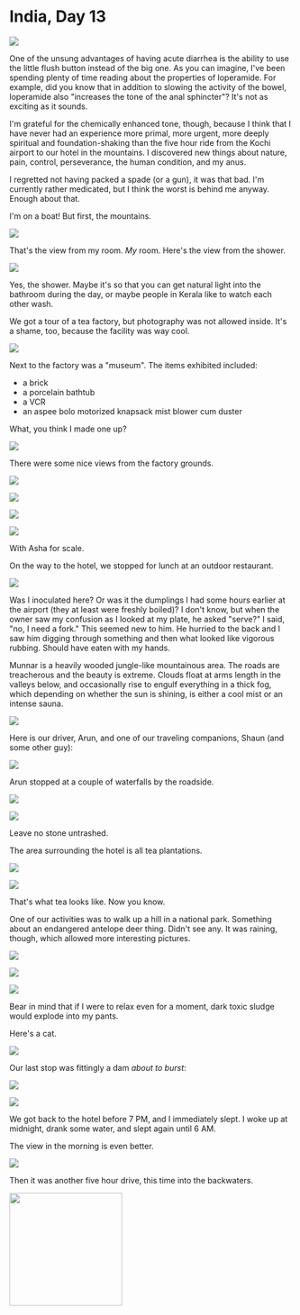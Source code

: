 India, Day 13
=============
![](../site/india5_28_small.jpg)

One of the unsung advantages of having acute diarrhea is the ability to use the
little flush button instead of the big one.  As you can imagine, I've been
spending plenty of time reading about the properties of loperamide.  For
example, did you know that in addition to slowing the activity of the bowel,
loperamide also "increases the tone of the anal sphincter"?  It's not as
exciting as it sounds.

I'm grateful for the chemically enhanced tone, though, because I think that
I have never had an experience more primal, more urgent, more deeply spiritual
and foundation-shaking than the five hour ride from the Kochi airport to our
hotel in the mountains.  I discovered new things about nature, pain, control,
perseverance, the human condition, and my anus.

<!-- Munnar Alleppey -->

I regretted not having packed a spade (or a gun), it was that bad.  I'm
currently rather medicated, but I think the worst is behind me anyway.  Enough
about that.

I'm on a boat!  But first, the mountains.

![](../site/india5_29_small.jpg)

That's the view from my room.  _My_ room.  Here's the view from the shower.

![](../site/india5_32_small.jpg)

Yes, the shower.  Maybe it's so that you can get natural light into the
bathroom during the day, or maybe people in Kerala like to watch each other
wash.

We got a tour of a tea factory, but photography was not allowed inside.  It's
a shame, too, because the facility was way cool.

![](../site/india5_36_small.jpg)

Next to the factory was a "museum".  The items exhibited included:

- a brick
- a porcelain bathtub
- a VCR
- an aspee bolo motorized knapsack mist blower cum duster

What, you think I made one up?

![](../site/india5_37_small.jpg)

There were some nice views from the factory grounds.

![](../site/india5_41_small.jpg)

![](../site/india5_40_small.jpg)

![](../site/india5_48_small.jpg)

![](../site/india5_45_small.jpg)

With Asha for scale.

On the way to the hotel, we stopped for lunch at an outdoor restaurant.

![](../site/india5_4_small.jpg)

Was I inoculated here?  Or was it the dumplings I had some hours earlier at the
airport (they at least were freshly boiled)?  I don't know, but when the owner
saw my confusion as I looked at my plate, he asked "serve?"  I said, "no, I
need a fork."  This seemed new to him.  He hurried to the back and I saw him
digging through something and then what looked like vigorous rubbing.  Should
have eaten with my hands.

Munnar is a heavily wooded jungle-like mountainous area.  The roads are
treacherous and the beauty is extreme.  Clouds float at arms length in the
valleys below, and occasionally rise to engulf everything in a thick fog, which
depending on whether the sun is shining, is either a cool mist or an intense
sauna.

![](../site/india5_8_small.jpg)

Here is our driver, Arun, and one of our traveling companions, Shaun (and some
other guy):

![](../site/india5_14_small.jpg)

Arun stopped at a couple of waterfalls by the roadside.

![](../site/india5_15_small.jpg)

![](../site/india5_12_small.jpg)

Leave no stone untrashed.

The area surrounding the hotel is all tea plantations.

![](../site/india5_53_small.jpg)

![](../site/india5_54_small.jpg)

That's what tea looks like.  Now you know.

One of our activities was to walk up a hill in a national park.  Something
about an endangered antelope deer thing.  Didn't see any.  It was raining,
though, which allowed more interesting pictures.

![](../site/india5_67_small.jpg)

![](../site/india5_60_small.jpg)

![](../site/india5_64_small.jpg)

Bear in mind that if I were to relax even for a moment, dark toxic sludge would
explode into my pants.

Here's a cat.

![](../site/india5_73_small.jpg)

Our last stop was fittingly a dam _about to burst_:

![](../site/india5_80_small.jpg)

![](../site/india5_82_small.jpg)

We got back to the hotel before 7 PM, and I immediately slept.  I woke up at
midnight, drank some water, and slept again until 6 AM.

The view in the morning is even better.

![](../site/india5_83_small.jpg)

Then it was another five hour drive, this time into the backwaters.

<img style="width: 200px;" src="../site/hindi.png"/>
